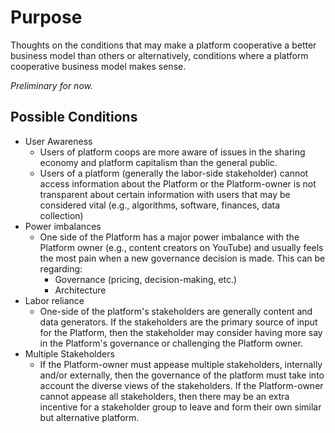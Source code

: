 # Purpose

Thoughts on the conditions that may make a platform cooperative a better business model than others or alternatively, conditions where a platform cooperative business model makes sense.

*Preliminary for now.*

## Possible Conditions

- User Awareness
  - Users of platform coops are more aware of issues in the sharing economy and platform capitalism than the general public.
  - Users of a platform (generally the labor-side stakeholder) cannot access information about the Platform or the Platform-owner is not transparent about certain information with users that may be considered vital (e.g., algorithms, software, finances, data collection)
- Power imbalances
  - One side of the Platform has a major power imbalance with the Platform owner (e.g., content creators on YouTube) and usually feels the most pain when a new governance decision is made. This can be regarding:
    - Governance (pricing, decision-making, etc.)
    - Architecture
- Labor reliance
  - One-side of the platform's stakeholders are generally content and data generators. If the stakeholders are the primary source of input for the Platform, then the stakeholder may consider having more say in the Platform's governance or challenging the Platform owner.
- Multiple Stakeholders
  - If the Platform-owner must appease multiple stakeholders, internally and/or externally, then the governance of the platform must take into account the diverse views of the stakeholders. If the Platform-owner cannot appease all stakeholders, then there may be an extra incentive for a stakeholder group to leave and form their own similar but alternative platform. 
  

